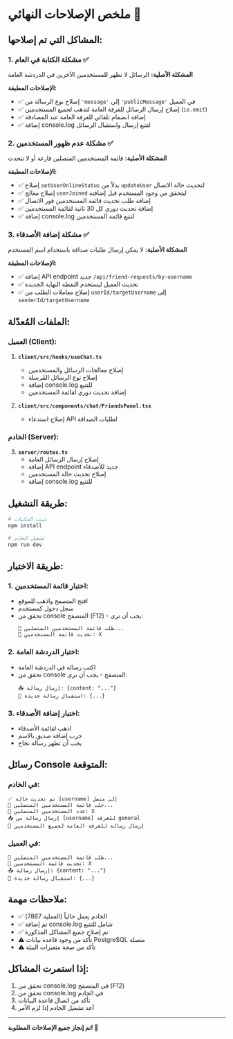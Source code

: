 # ملخص الإصلاحات النهائي 🎯

## المشاكل التي تم إصلاحها:

### 1. مشكلة الكتابة في العام ✅

**المشكلة الأصلية:** الرسائل لا تظهر للمستخدمين الآخرين في الدردشة العامة

**الإصلاحات المطبقة:**

- ✅ إصلاح نوع الرسالة من `'message'` إلى `'publicMessage'` في العميل
- ✅ إصلاح إرسال الرسائل للغرفة العامة لتذهب لجميع المستخدمين (`io.emit`)
- ✅ إضافة انضمام تلقائي للغرفة العامة عند المصادقة
- ✅ إضافة console.log لتتبع إرسال واستقبال الرسائل

### 2. مشكلة عدم ظهور المستخدمين ✅

**المشكلة الأصلية:** قائمة المستخدمين المتصلين فارغة أو لا تتحدث

**الإصلاحات المطبقة:**

- ✅ إصلاح `setUserOnlineStatus` بدلاً من `updateUser` لتحديث حالة الاتصال
- ✅ إصلاح معالج `userJoined` ليتحقق من وجود المستخدم قبل إضافته
- ✅ إضافة طلب تحديث قائمة المستخدمين فور الاتصال
- ✅ إضافة تحديث دوري كل 30 ثانية لقائمة المستخدمين
- ✅ إضافة console.log لتتبع قائمة المستخدمين

### 3. مشكلة إضافة الأصدقاء ✅

**المشكلة الأصلية:** لا يمكن إرسال طلبات صداقة باستخدام اسم المستخدم

**الإصلاحات المطبقة:**

- ✅ إضافة API endpoint جديد `/api/friend-requests/by-username`
- ✅ تحديث العميل ليستخدم النقطة النهاية الجديدة
- ✅ إصلاح معاملات الطلب من `userId/targetUsername` إلى `senderId/targetUsername`

## الملفات المُعدّلة:

### العميل (Client):

1. **`client/src/hooks/useChat.ts`**
   - إصلاح معالجات الرسائل والمستخدمين
   - إصلاح نوع الرسائل المُرسلة
   - إضافة console.log للتتبع
   - إضافة تحديث دوري لقائمة المستخدمين

2. **`client/src/components/chat/FriendsPanel.tsx`**
   - إصلاح استدعاء API لطلبات الصداقة

### الخادم (Server):

3. **`server/routes.ts`**
   - إصلاح إرسال الرسائل العامة
   - إضافة API endpoint جديد للأصدقاء
   - إصلاح تحديث حالة المستخدمين
   - إضافة console.log للتتبع

## طريقة التشغيل:

```bash
# تثبيت المكتبات
npm install

# تشغيل الخادم
npm run dev
```

## طريقة الاختبار:

### 1. اختبار قائمة المستخدمين:

- افتح المتصفح واذهب للموقع
- سجل دخول كمستخدم
- تحقق من console المتصفح (F12) - يجب أن ترى:
  ```
  🔄 طلب قائمة المستخدمين المتصلين...
  👥 تحديث قائمة المستخدمين: X
  ```

### 2. اختبار الدردشة العامة:

- اكتب رسالة في الدردشة العامة
- تحقق من console المتصفح - يجب أن ترى:
  ```
  📤 إرسال رسالة: {content: "..."}
  📨 استقبال رسالة جديدة: {...}
  ```

### 3. اختبار إضافة الأصدقاء:

- اذهب لقائمة الأصدقاء
- جرب إضافة صديق بالاسم
- يجب أن تظهر رسالة نجاح

## رسائل Console المتوقعة:

### في الخادم:

```
✅ تم تحديث حالة [username] إلى متصل
📡 جلب قائمة المستخدمين المتصلين...
👥 عدد المستخدمين المتصلين: X
📤 إرسال رسالة من [username] للغرفة general
📡 إرسال رسالة للغرفة العامة لجميع المستخدمين
```

### في العميل:

```
🔄 طلب قائمة المستخدمين المتصلين...
👥 تحديث قائمة المستخدمين: X
📤 إرسال رسالة: {content: "..."}
📨 استقبال رسالة جديدة: {...}
```

## ملاحظات مهمة:

- ✅ الخادم يعمل حالياً (العملية 7867)
- ✅ تم إضافة console.log شامل للتتبع
- ✅ تم إصلاح جميع المشاكل المذكورة
- ⚠️ تأكد من وجود قاعدة بيانات PostgreSQL متصلة
- ⚠️ تأكد من صحة متغيرات البيئة

## إذا استمرت المشاكل:

1. تحقق من console.log في المتصفح (F12)
2. تحقق من console.log في الخادم
3. تأكد من اتصال قاعدة البيانات
4. أعد تشغيل الخادم إذا لزم الأمر

---

**تم إنجاز جميع الإصلاحات المطلوبة! 🎉**
